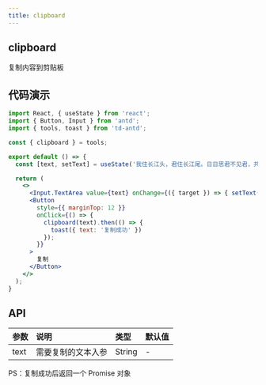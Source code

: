```yaml
---
title: clipboard
---
```


## clipboard

复制内容到剪贴板

## 代码演示

```jsx
import React, { useState } from 'react';
import { Button, Input } from 'antd';
import { tools, toast } from 'td-antd';

const { clipboard } = tools;

export default () => {
  const [text, setText] = useState('我住长江头，君住长江尾。日日思君不见君，共饮长江水。');

  return (
    <>
      <Input.TextArea value={text} onChange={({ target }) => { setText(target.value) }} placeholder="请输入文字" />
      <Button
        style={{ marginTop: 12 }}
        onClick={() => {
          clipboard(text).then(() => {
            toast({ text: '复制成功' })
          });
        }}
      >
        复制
      </Button>
    </>
  );
}
```

## API

|参数|说明|类型|默认值|
|:--|:--|:--|:--|
|text|需要复制的文本入参|String|-|

PS：复制成功后返回一个 Promise 对象
